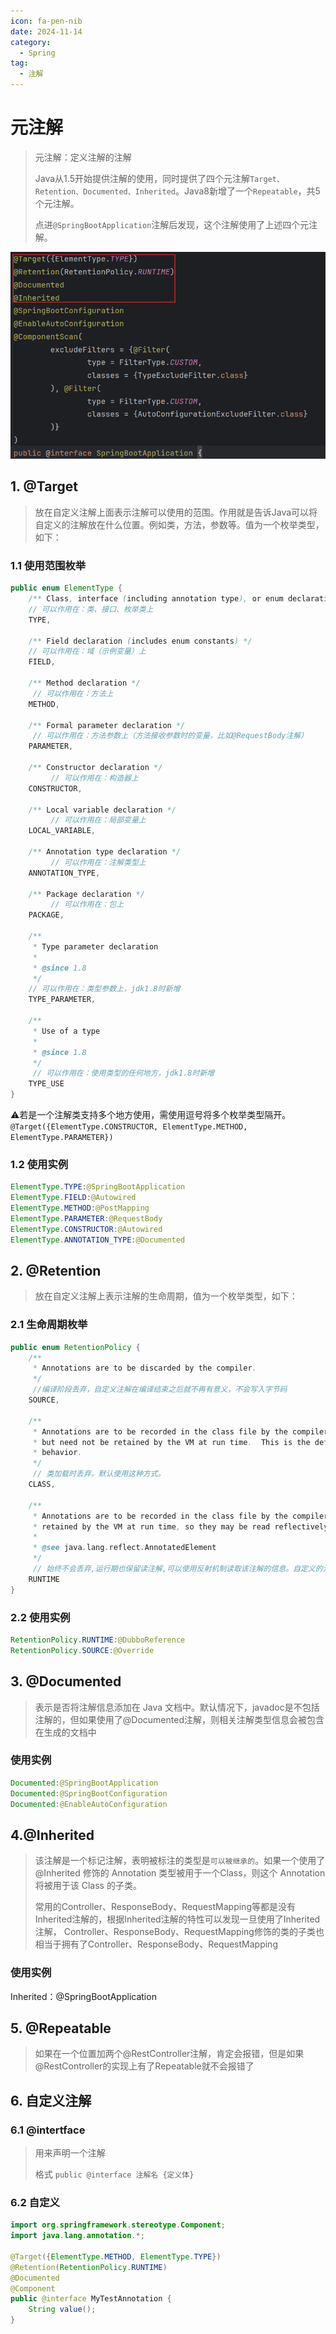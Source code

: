 ```yaml
---
icon: fa-pen-nib
date: 2024-11-14
category:
  - Spring
tag:
  - 注解
---
```

# 元注解

> 元注解：定义注解的注解
>
> Java从1.5开始提供注解的使用，同时提供了四个元注解`Target、Retention、Documented、Inherited`。Java8新增了一个`Repeatable`，共5个元注解。
>
> 点进`@SpringBootApplication`注解后发现，这个注解使用了上述四个元注解。

<!-- more -->

<img src="元注解.assets\image-20241113221541532.png" alt="image-20241113221541532" style="zoom: 67%;" />

## 1. @Target

>  放在自定义注解上面表示注解可以使用的范围。作用就是告诉Java可以将自定义的注解放在什么位置。例如类，方法，参数等。值为一个枚举类型，如下：

### 1.1 使用范围枚举

```java 
public enum ElementType {
    /** Class, interface (including annotation type), or enum declaration */
    // 可以作用在：类、接口、枚举类上
    TYPE,

    /** Field declaration (includes enum constants) */
    // 可以作用在：域（示例变量）上
    FIELD,

    /** Method declaration */
     // 可以作用在：方法上
    METHOD,

    /** Formal parameter declaration */
     // 可以作用在：方法参数上（方法接收参数时的变量，比如@RequestBody注解）
    PARAMETER,

    /** Constructor declaration */
         // 可以作用在：构造器上
    CONSTRUCTOR,

    /** Local variable declaration */
         // 可以作用在：局部变量上
    LOCAL_VARIABLE,

    /** Annotation type declaration */
         // 可以作用在：注解类型上
    ANNOTATION_TYPE,

    /** Package declaration */
         // 可以作用在：包上
    PACKAGE,

    /**
     * Type parameter declaration
     *
     * @since 1.8
     */
    // 可以作用在：类型参数上，jdk1.8时新增
    TYPE_PARAMETER,

    /**
     * Use of a type
     *
     * @since 1.8
     */
     // 可以作用在：使用类型的任何地方，jdk1.8时新增
    TYPE_USE
}
```

:warning:若是一个注解类支持多个地方使用，需使用逗号将多个枚举类型隔开。`@Target({ElementType.CONSTRUCTOR, ElementType.METHOD, ElementType.PARAMETER})`

### 1.2 使用实例

```java
ElementType.TYPE:@SpringBootApplication
ElementType.FIELD:@Autowired
ElementType.METHOD:@PostMapping
ElementType.PARAMETER:@RequestBody
ElementType.CONSTRUCTOR:@Autowired
ElementType.ANNOTATION_TYPE:@Documented
```

## 2. @Retention

> 放在自定义注解上表示注解的生命周期，值为一个枚举类型，如下：

### 2.1 生命周期枚举

```java
public enum RetentionPolicy {
    /**
     * Annotations are to be discarded by the compiler.
     */
     //编译阶段丢弃，自定义注解在编译结束之后就不再有意义，不会写入字节码
    SOURCE,

    /**
     * Annotations are to be recorded in the class file by the compiler
     * but need not be retained by the VM at run time.  This is the default
     * behavior.
     */
     // 类加载时丢弃，默认使用这种方式。
    CLASS,

    /**
     * Annotations are to be recorded in the class file by the compiler and
     * retained by the VM at run time, so they may be read reflectively.
     *
     * @see java.lang.reflect.AnnotatedElement
     */
     // 始终不会丢弃,运行期也保留读注解,可以使用反射机制读取该注解的信息。自定义的注解通常使用这种方式
    RUNTIME
}
```

### 2.2 使用实例

```java
RetentionPolicy.RUNTIME:@DubboReference
RetentionPolicy.SOURCE:@Override
```

## 3. @Documented

> 表示是否将注解信息添加在 Java 文档中。默认情况下，javadoc是不包括注解的，但如果使用了@Documented注解，则相关注解类型信息会被包含在生成的文档中

### 使用实例

```java
Documented:@SpringBootApplication
Documented:@SpringBootConfiguration
Documented:@EnableAutoConfiguration
```

## 4.@Inherited

> 该注解是一个标记注解，表明被标注的类型是`可以被继承的`。如果一个使用了 @Inherited 修饰的 Annotation 类型被用于一个Class，则这个 Annotation 将被用于该 Class 的子类。
>
> 常用的Controller、ResponseBody、RequestMapping等都是没有Inherited注解的，根据Inherited注解的特性可以发现一旦使用了Inherited注解， Controller、ResponseBody、RequestMapping修饰的类的子类也相当于拥有了Controller、ResponseBody、RequestMapping

### 使用实例

Inherited：@SpringBootApplication

## 5. @Repeatable

> 如果在一个位置加两个@RestController注解，肯定会报错，但是如果@RestController的实现上有了Repeatable就不会报错了

## 6. 自定义注解

### 6.1 @intertface

> 用来声明一个注解
>
> 格式 `public @interface 注解名 {定义体}`

### 6.2 自定义

```java 
import org.springframework.stereotype.Component;
import java.lang.annotation.*;
 
@Target({ElementType.METHOD, ElementType.TYPE})
@Retention(RetentionPolicy.RUNTIME)
@Documented
@Component
public @interface MyTestAnnotation {
    String value();
}
```

